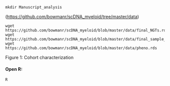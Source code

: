 ```mkdir Manuscript_analysis```

(https://github.com/bowmanr/scDNA_myeloid/tree/master/data)

```
wget https://github.com/bowmanr/scDNA_myeloid/blob/master/data/final_NGTs.rds
wget https://github.com/bowmanr/scDNA_myeloid/blob/master/data/final_sample_summary.rds
wget https://github.com/bowmanr/scDNA_myeloid/blob/master/data/pheno.rds
```

Figure 1: Cohort characterization

#### Open R:
```
R
```

